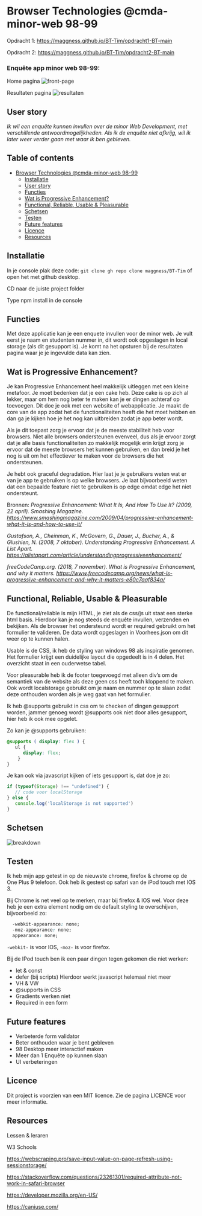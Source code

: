# Browser Technologies @cmda-minor-web 98-99

Opdracht 1: https://maggness.github.io/BT-Tim/opdracht1-BT-main

Opdracht 2: https://maggness.github.io/BT-Tim/opdracht2-BT-main

### Enquête app minor web 98-99:

Home pagina
![front-page](https://user-images.githubusercontent.com/30145681/162274222-259edaee-e7c3-4e40-96a5-a38f584434de.png)

Resultaten pagina
![resultaten](https://user-images.githubusercontent.com/30145681/162274300-3434031e-f92f-4d9e-8fb4-de38a8f5604b.png)


## User story

_Ik wil een enquête kunnen invullen over de minor Web Development, met verschillende antwoordmogelijkheden. Als ik de enquête niet afkrijg, wil ik later weer verder gaan met waar ik ben gebleven._

## Table of contents
- [Browser Technologies @cmda-minor-web 98-99](#browser-technologies-cmda-minor-web-98-99)
  * [Installatie](#installatie)
  * [User story](#user-story)
  * [Functies](#functies)
  * [Wat is Progressive Enhancement?](#wat-is-progressive-enhancement)
  * [Functional, Reliable, Usable & Pleasurable](#functional-reliable-usable--pleasurable)
  * [Schetsen](#schetsen)
  * [Testen](#testen)
  * [Future features](#future-features)
  * [Licence](#licence)
  * [Resources](#resources)

## Installatie

In je console plak deze code: `git clone gh repo clone maggness/BT-Tim` of open het met github desktop.

CD naar de juiste project folder

Type npm install in de console

## Functies

Met deze applicatie kan je een enquete invullen voor de minor web. Je vult eerst je naam en studenten nummer in, dit wordt ook opgeslagen in local storage (als dit gesupport is). Je komt na het opsturen bij de resultaten pagina waar je je ingevulde data kan zien.

## Wat is Progressive Enhancement?
Je kan Progressive Enhancement heel makkelijk uitleggen met een kleine metafoor. Je moet bedenken dat je een cake heb. Deze cake is op zich al lekker, maar om hem nog beter te maken kan je er dingen achteraf op toevoegen. Dit doe je ook met een website of webapplicatie. Je maakt de core van de app zodat het de functionaliteiten heeft die het moet hebben en dan ga je kijken hoe je het nog kan uitbreiden zodat je app beter wordt. 

Als je dit toepast zorg je ervoor dat je de meeste stabiliteit heb voor browsers. Niet alle browsers ondersteunen evenveel, dus als je ervoor zorgt dat je alle basis functionaliteiten zo makkelijk mogelijk erin krijgt zorg je ervoor dat de meeste browsers het kunnen gebruiken, en dan breid je het nog is uit om het effectiever te maken voor de browsers die het ondersteunen.

Je hebt ook graceful degradation. Hier laat je je gebruikers weten wat er van je app te gebruiken is op welke browsers. Je laat bijvoorbeeld weten dat een bepaalde feature niet te gebruiken is op edge omdat edge het niet ondersteunt.

Bronnen: _Progressive Enhancement: What It Is, And How To Use It? (2009, 22 april). Smashing Magazine. https://www.smashingmagazine.com/2009/04/progressive-enhancement-what-it-is-and-how-to-use-it/_

_Gustafson, A., Cheinman, K., McGovern, G., Dauer, J., Bucher, A., & Glushien, N. (2008, 7 oktober). Understanding Progressive Enhancement. A List Apart. https://alistapart.com/article/understandingprogressiveenhancement/_

_freeCodeCamp.org. (2018, 7 november). What is Progressive Enhancement, and why it matters. https://www.freecodecamp.org/news/what-is-progressive-enhancement-and-why-it-matters-e80c7aaf834a/_

## Functional, Reliable, Usable & Pleasurable

De functional/reliable is mijn HTML, je ziet als de css/js uit staat een sterke html basis. Hierdoor kan je nog steeds de enquête invullen, verzenden en bekijken. Als de browser het ondersteund wordt er required gebruikt om het formulier te valideren. De data wordt opgeslagen in Voorhees.json om dit weer op te kunnen halen.

Usable is de CSS, ik heb de styling van windows 98 als inspiratie genomen. Het formulier krijgt een duidelijke layout die opgedeelt is in 4 delen. Het overzicht staat in een ouderwetse tabel. 

Voor pleasurable heb ik de footer toegevoegd met alleen div’s om de semantiek van de website als deze geen css heeft toch kloppend te maken. Ook wordt localstorage gebruikt om je naam en nummer op te slaan zodat deze onthouden worden als je weg gaat van het formulier.

Ik heb @supports gebruikt in css om te checken of dingen gesupport worden, jammer genoeg wordt @supports ook niet door alles gesupport, hier heb ik ook mee opgelet. 

Zo kan je @supports gebruiken:
```css
@supports ( display: flex ) {
   ul {
      display: flex;
    }
}
```

Je kan ook via javascript kijken of iets gesupport is, dat doe je zo:
```javascript
if (typeof(Storage) !== "undefined") {
   // code voor localStorage
} else {
   console.log('localStorage is not supported')
}
```
## Schetsen 
![breakdown](https://user-images.githubusercontent.com/30145681/162204166-76f638f3-7a0c-47c0-bb31-789398c3e6e2.png)

## Testen

Ik heb mijn app getest in op de nieuwste chrome, firefox & chrome op de One Plus 9 telefoon. Ook heb ik gestest op safari van de iPod touch met IOS 3.

Bij Chrome is net veel op te merken, maar bij firefox & IOS wel. Voor deze heb je een extra element nodig om de default styling te overschijven, bijvoorbeeld zo:
```css
  -webkit-appearance: none;
  -moz-appearance: none;
  appearance: none;
```
`-webkit-` is voor IOS, `-moz-` is voor firefox.

Bij de IPod touch ben ik een paar dingen tegen gekomen die niet werken:
- let & const
- defer (bij scripts) Hierdoor werkt javascript helemaal niet meer
- VH & VW
- @supports in CSS
- Gradients werken niet
- Required in een form

## Future features

- Verbeterde form validator
- Beter onthouden waar je bent gebleven
- 98 Desktop meer interactief maken
- Meer dan 1 Enquête op kunnen slaan
- UI verbeteringen 

## Licence

Dit project is voorzien van een MIT licence. Zie de pagina LICENCE voor meer informatie.

## Resources

Lessen & leraren

W3 Schools

https://webscraping.pro/save-input-value-on-page-refresh-using-sessionstorage/

https://stackoverflow.com/questions/23261301/required-attribute-not-work-in-safari-browser

https://developer.mozilla.org/en-US/

https://caniuse.com/
